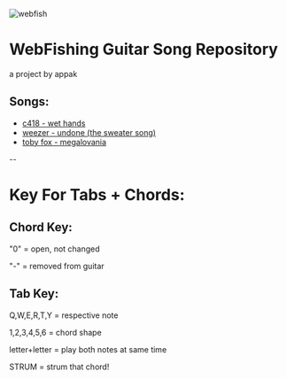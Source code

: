 ![webfish](https://www.spriters-resource.com/resources/sheets/239/241992.png?updated=1729977503)

# WebFishing Guitar Song Repository
a project by appak

## Songs:

- [c418 - wet hands](https://starg3n.github.io/webfishingsongs/C418%20-%20Wet%20Hands.txt)
- [weezer - undone (the sweater song)](https://starg3n.github.io/webfishingsongs/Weezer%20-%20Undone%20(The%20Sweater%20Song).txt)
- [toby fox - megalovania](https://starg3n.github.io/webfishingsongs/Toby%20Fox%20-%20MEGALOVANIA.txt)

--

# Key For Tabs + Chords:
## Chord Key:

"0" = open, not changed

"-" = removed from guitar

## Tab Key:

Q,W,E,R,T,Y = respective note

1,2,3,4,5,6 = chord shape

letter+letter = play both notes at same time

STRUM = strum that chord!
